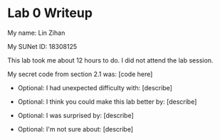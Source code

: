 Lab 0 Writeup
=============

My name: Lin Zihan

My SUNet ID: 18308125

This lab took me about 12 hours to do. I did not attend the lab session.

My secret code from section 2.1 was: [code here]

- Optional: I had unexpected difficulty with: [describe]

- Optional: I think you could make this lab better by: [describe]

- Optional: I was surprised by: [describe]

- Optional: I'm not sure about: [describe]
